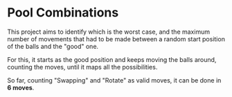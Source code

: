 Pool Combinations
================

This project aims to identify which is the worst case, and the maximum number
of movements that had to be made between a random start position of the balls
and the "good" one.

For this, it starts as the good position and keeps moving the balls around, counting
the moves, until it maps all the possibilities.

So far, counting "Swapping" and "Rotate" as valid moves, it can be done in **6 moves**.
